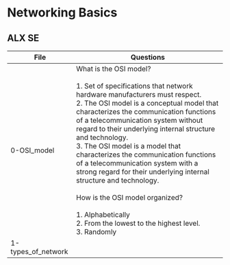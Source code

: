 # Networking Basics
## ALX SE

|File | Questions |
|---- | --------- |
| 0-OSI_model | What is the OSI model?<br /><br />1. Set of specifications that network hardware manufacturers must respect.<br />2. The OSI model is a conceptual model that characterizes the communication functions of a telecommunication system without regard to their underlying internal structure and technology.<br />3. The OSI model is a model that characterizes the communication functions of a telecommunication system with a strong regard for their underlying internal structure and technology.<br /><br />How is the OSI model organized?<br /><br />1. Alphabetically<br />2. From the lowest to the highest level.<br />3. Randomly |
| 1-types_of_network | |

